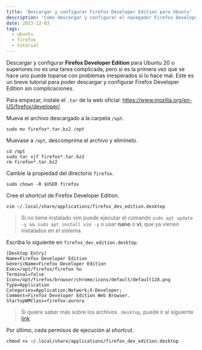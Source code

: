 ```yaml
---
title: 'Descargar y configurar Firefox Developer Edition para Ubuntu'
description: 'Cómo descargar y configurar el navegador Firefox Developer Edition para Ubuntu 22.04.3.'
date: 2023-12-03
tags:
  - ubuntu
  - firefox
  - tutorial
---
```


Descargar y configurar **Firefox Developer Edition** para Ubuntu 20 o superiores no es una tarea complicada, pero si es la primera vez que se hace uno puede toparse con problemas inesperados si lo hace mal. Este es un breve tutorial para poder descargar y configurar Firefox Developer Edition sin complicaciones.

Para empezar, instale el `.tar` de la web oficial: https://www.mozilla.org/en-US/firefox/developer/.

Mueva el archivo descargado a la carpeta `/opt`.

```
sudo mv firefox*.tar.bz2 /opt
```

Muevase a `/opt`, descomprima el archivo y elimínelo.

```
cd /opt
sudo tar xjf firefox*.tar.bz2
rm firefox*.tar.bz2
```

Cambie la propiedad del directorio `firefox`.

```
sudo chown -R $USER firefox
```

Cree el _shortcut_ de Firefox Developer Edition.

```
vim ~/.local/share/applications/firefox_dev_edition.desktop
```

> Si no tiene instalado vim puede ejecutar el comando `sudo apt update -y && sudo apt install vim -y` o usar **nano** o **vi**, que ya vienen instalados en el sistema.

Escriba lo siguiente en `firefox_dev_edition.desktop`.

```
[Desktop Entry]
Name=Firefox Developer Edition
GenericName=Firefox Developer Edition
Exec=/opt/firefox/firefox %u
Terminal=false
Icon=/opt/firefox/browser/chrome/icons/default/default128.png
Type=Application
Categories=Application;Network;X-Developer;
Comment=Firefox Developer Edition Web Browser.
StartupWMClass=firefox-aurora
```

> Si quiere saber más sobre los archivos `.desktop`, puede ir al siguiente [link](https://help.ubuntu.com/community/UnityLaunchersAndDesktopFiles).

Por último, ceda permisos de ejecución al _shortcut_.

```
chmod +x ~/.local/share/applications/firefox_dev_edition.desktop
```
